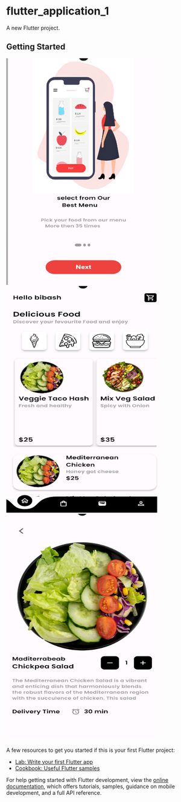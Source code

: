 # flutter_application_1

A new Flutter project.

## Getting Started
<img src="https://github.com/Master-Bibash/Food-App-Design/blob/main/pictures/Screenshot%202023-11-19%20141336.png" width="400" height="600" />    <img src="https://github.com/Master-Bibash/Food-App-Design/blob/main/pictures/Screenshot%202023-11-19%20141408.png" data-canonical-src="https://gyazo.com/eb5c5741b6a9a16c692170a41a49c858.png" width="400" height="600" />   <img src="https://github.com/Master-Bibash/Food-App-Design/blob/main/pictures/Screenshot%202023-11-19%20141419.png" data-canonical-src="https://gyazo.com/eb5c5741b6a9a16c692170a41a49c858.png" width="400" height="600" />

A few resources to get you started if this is your first Flutter project:

- [Lab: Write your first Flutter app](https://docs.flutter.dev/get-started/codelab)
- [Cookbook: Useful Flutter samples](https://docs.flutter.dev/cookbook)

For help getting started with Flutter development, view the
[online documentation](https://docs.flutter.dev/), which offers tutorials,
samples, guidance on mobile development, and a full API reference.
